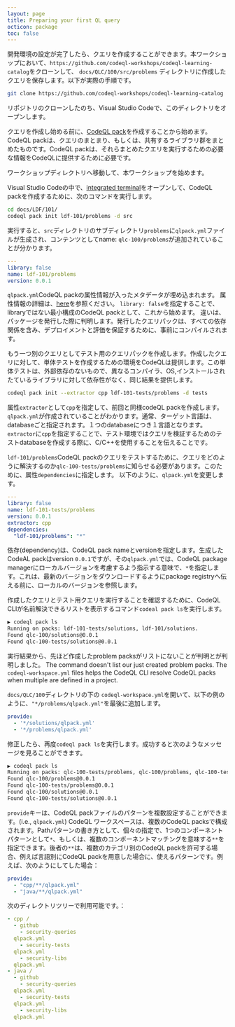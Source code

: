 ```yaml
---
layout: page
title: Preparing your first QL query
octicon: package
toc: false
---
```


開発環境の設定が完了したら、クエリを作成することができます。本ワークショップにおいて、`https://github.com/codeql-workshops/codeql-learning-catalog`をクローンして、 `docs/QLC/100/src/problems` ディレクトリに作成したクエリを保存します。以下が実際の手順です。

```bash
git clone https://github.com/codeql-workshops/codeql-learning-catalog
```

リポジトリのクローンしたのち、Visual Studio Codeで、このディレクトリをオープンします。

クエリを作成し始める前に、[CodeQL pack](https://codeql.github.com/docs/codeql-cli/creating-and-working-with-codeql-packs/)を作成することから始めます。CodeQL packは、クエリのまとまり、もしくは、共有するライブラリ群をまとめたものです。CodeQL packは、それらまとめたクエリを実行するための必要な情報をCodeQLに提供するために必要です。

ワークショップディレクトリへ移動して、本ワークショップを始めます。

Visual Studio Codeの中で、[integrated terminal](https://code.visualstudio.com/docs/terminal/basics)をオープンして、CodeQL packを作成するために、次のコマンドを実行します。

```bash
cd docs/LDF/101/
codeql pack init ldf-101/problems -d src
```
実行すると、`src`ディレクトリのサブディレクトリ`problems`に`qlpack.yml`ファイルが生成され、コンテンツとしてname: `qlc-100/problems`が追加されていることが分かります。

```yaml
---
library: false
name: ldf-101/problems
version: 0.0.1
```

`qlpack.yml`CodeQL packの属性情報が入ったメタデータが埋め込まれます。 属性情報の詳細は、[here](https://codeql.github.com/docs/codeql-cli/about-codeql-packs/#qlpack-yml-properties)を参照ください。 `library: false`を指定することで、libraryではない最小構成のCodeQL packとして、これから始めます。 違いは、パッケージを発行した際に判明します。発行したクエリパックは、すべての依存関係を含み、デプロイメントと評価を保証するために、事前にコンパイルされます。

もう一つ別のクエリとしてテスト用のクエリパックを作成します。作成したクエリに対して、単体テストを作成するための環境をCodeQLは提供します。この単体テストは、外部依存のないもので、異なるコンパイラ、OS,インストールされたているライブラリに対して依存性がなく、同じ結果を提供します。

```bash
codeql pack init --extractor cpp ldf-101-tests/problems -d tests
```
属性`extractor`として`cpp`を指定して、前回と同様codeQL packを作成します。`qlpack.yml`が作成されていることがわかります。通常、ターゲット言語は、databaseごと指定されます。１つのdatabaseにつき１言語となります。`extractor`に`cpp`を指定することで、テスト環境ではクエリを検証するためのテストdatabaseを作成する際に、C/C++を使用することを伝えることです。

`ldf-101/problems`CodeQL packのクエリをテストするために、クエリをどのように解決するのか`qlc-100-tests/problems`に知らせる必要があります。このために、属性`dependencies`に指定します。
以下のように、`qlpack.yml`を変更します。

```yaml
---
library: false
name: ldf-101-tests/problems
version: 0.0.1
extractor: cpp
dependencies:
  "ldf-101/problems": "*"
```

依存(dependency)は、CodeQL pack nameとversionを指定します。生成したCodeAL packはversion `0.0.1`ですが、その`qlpack.yml`では、CodeQL package managerにローカルバージョンを考慮するよう指示する意味で、`*`を指定します。これは、最新のバージョンをダウンロードするようにpackage registryへ伝える前に、ローカルのバージョンを参照します。

作成したクエリとテスト用クエリを実行することを確認するために、CodeQL CLIが名前解決できるリストを表示するコマンド`codeal pack ls`を実行します。

```bash
▶ codeql pack ls
Running on packs: ldf-101-tests/solutions, ldf-101/solutions.
Found qlc-100/solutions@0.0.1
Found qlc-100-tests/solutions@0.0.1
```

実行結果から、先ほど作成したproblem packsがリストにないことが判明とが判明しました。
The command doesn't list our just created problem packs. The
`codeql-workspace.yml` files helps the CodeQL CLI resolve CodeQL packs when
multiple are defined in a project.

`docs/QLC/100`ディレクトリの下の `codeql-workspace.yml`を開いて、以下の例のように、`"*/problems/qlpack.yml"`を最後に追加します。

```yaml
provide:
  - '*/solutions/qlpack.yml'
  - '*/problems/qlpack.yml'
```
修正したら、再度`codeql pack ls`を実行します。成功すると次のようなメッセージを見ることができます。

```bash
▶ codeql pack ls
Running on packs: qlc-100-tests/problems, qlc-100/problems, qlc-100-tests/solutions, qlc-100/solutions.
Found qlc-100/problems@0.0.1
Found qlc-100-tests/problems@0.0.1
Found qlc-100/solutions@0.0.1
Found qlc-100-tests/solutions@0.0.1
```

`provide`キーは、CodeQL packファイルのパターンを複数設定することができます。(i.e., `qlpack.yml`) CodeQL ワークスペースは、複数のCodeQL packsで構成されます。Pathパターンの書き方として、個々の指定で、1つのコンポーネントパターンとして`*`、もしくは、複数のコンポーネントマッチングを意味する`**`を指定できます。後者の`**`は、複数のカテゴリ別のCodeQL packを許可する場合、例えば言語別にCodeQL packを用意した場合に、使えるパターンです。例えば、次のようにしてした場合：

```yaml
provide:
  - "cpp/**/qlpack.yml"
  - "java/**/qlpack.yml"
```
次のディレクトリツリーで利用可能です。：

```yaml
- cpp /
  - github
    - security-queries
  qlpack.yml
    - security-tests
  qlpack.yml
    - security-libs
  qlpack.yml
- java /
  - github
    - security-queries
  qlpack.yml
    - security-tests
  qlpack.yml
    - security-libs
  qlpack.yml
```
